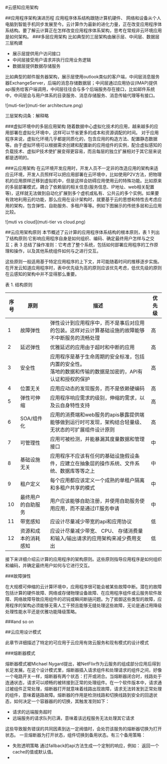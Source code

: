 #云感知应用架构

##应用程序架构演进历程
应用程序体系结构跟随计算机硬件、 网络和设备从个人电脑到智能手机同步发展至今。云计算作为最新的进化力量，正在改变应用程序体系结构。要了解云计算正在怎样改变应用程序体系架构，思考在常规非云环境应用是如何架构。
###多层应用架构
比如典型的三层架构由展示层、中间层、数据层三层构建
- 展示层提供用户访问接口
- 中间层接受用户请求并执行应用业务逻辑
- 数据层提供数据存储服务

比如典型的邮件服务器架构，展示层使用outlook类似的客户端，中间层消息服务器ExchangeServer，后端的消息存储数据层；中间层通过应用协议(IMAP)提供api服务给客户端调用，中间层往往会与多个后端服务存在接口，比如邮件系统中，中间层会与用户体系的目录服务、消息存储服务、消息传输代理等有接口。

![muti-tier](muti-tier architecture.png)

三层架构词条：解释略

###虚拟环境中的多层应用架构
随着数据中心虚拟化技术的应用，越来越多的应用部署在虚拟化环境中，这样可以节省更多的成本和资源调配的时间。
对于应用程序来说，虚拟化环境几乎都是同质化的，包含应用的构造方法、配置静态数据等。由于虚拟环境可以根据需求创建和配置新的应用组件的实例，配合虚拟感知的负载技术、虚拟IP技术使扩展变得更容易，而且每层的独立扩展相对于其它层来说都是透明的。


###云应用架构
在云环境开发应用时，开发人员不一定非的改造应用的架构来适应云环境，开发人员照样可以把应用部署在云环境中，比如使用P2V方法，把物理机的应用原样迁移到虚拟机中，但是这样会妨碍应用使用云的特殊功能。比如原来的多层部署模式，耦合了依赖层的相关信息(服务信息、IP地址、web相关配置等)，这样就无法做到自动化扩展到多个虚机或私有、公共云的多个实例。如果要有效地利用云的功能，那么应用在设计架构时，就要基于云的思想和特性去考虑应用的架构，包含弹性、自助服务、多租户等等。例如下图展示的传统多层和云应用比较。

![muti vs cloud](muti-tier vs cloud.png)

##云应用架构原则
本节概述了云计算的应用程序体系结构的根本原则，表 1 列出了结构原则:它影响应用程序自身是如何组织、编码、确定最终用户怎样与之交互；表 3 总结了操作准则：它考虑了整个系统，包括如何部署应用程序的工作原理和操作，以及其他系统组件如何与之进行交互。

这些原则一般适用基于特定应用程序的上下文，并可能随着时间的推移逐步实施。在开发云知道应用程序时，表中优先级为高的原则应该优先考虑，低优先级的原则在云感知的架构中并不显得那么重要。

表 1. 结构原则

| 序号 | 原则 |描述|优先级
|--------|--------|---------|----------|
| 1|故障弹性 |弹性设计到应用程序中，而不是事后对应用的包装。这样对云计算基础设施的故障能够不中断服务的流畅处理|高|
| 2|延迟弹性 |优雅延迟的应用由于超时和中断的应用|高|
| 3|安全性|应用程序是基于生命周期的安全标准，包括内置的安全性。<br>落地的数据和传输的数据是加密的，API有认证和授权的保护|高|
| 4|位置无关|应用应动态的发现服务，而不是依赖硬编码|高|
| 5|弹性可伸缩|应用程序响应需求的级别，伸缩的需求，以及云自身特性支持|高|
| 6|SOA/组件化|应用的消费端和web服务的apis暴露提供端能够做到运行时可发现，架构结合轻量级、无状态的可扩展组件设计原则|高|
| 7|可管理性|应用可被检测，并能暴漏其度量数据和管理接口|中|
| 8|基础设施无关|应用程序不应该有任何的基础设施假设条件，应建立在抽象层的操作系统、文件系统、数据库等等之上|中|
| 9|租户定义|每个应用都应该定义一个成熟的单租户隔离和多租户共享的模式|中|
| 10|最终用户的自助服务|用户应该能够自助注册，并使用自助服务使用应用，而不是通过IT服务申请|中|
| 11|带宽感知|应设计尽量减少带宽的api和应用协议|低|
| 12|资源和成本的消耗感知|应设计尽量减少带宽、 CPU、 存储消费量和输入/输出请求的应用架构来减少费用支出|低|

接下来详细介绍云计算的应用程序的架构原则。这些原则指导应用程序是如何组织和编码，并确定最终用户如何与它进行交互。

###故障弹性

在大规模可伸缩的云计算环境中，应用程序很可能会被某些故障中断。潜在的故障包括计算的硬件故障、网络或存储物理设备故障、在应用程序组件或云服务软件故障、网络故障导致应用组件的迟钝或瞬间断链问题。为了抵御这些类型的故障，应用程序的架构必须能够无需人工干预且能够无缝处理这些故障，无论是通过用降级处理性能水平还是优雅功能降级策略。


###and so on

##云应用设计模式

此章节详细描述了特定的可应用于云应用有效云服务和现有模式的设计模式

###熔断器模式

熔断器模式被Michael Nygard提出，被NetFlix作为云服务的组成部分应用后得到长足发展。在这个设计模式里，熔断器插入请求组件和处理请求的组件之间，好像一个电路开关一样，熔断器有两个状态：打开或闭合。当熔断器闭合时，线路处于连通状态，请求可以顺畅的被转接到正常的处理组件。在一个软件版本中，请求通过被组件正常处理，熔断器打开就意味着线路出现故障，请求无法转发到正常处理的组件，意味着链路故障。熔断器的作用是检测线路和切换线路到安全的回退状态，如何决定一个容器器的的切换，其触发准则如下：
 * 请求的远端服务超时
 * 远端服务的请求队列已满，意味着该远程服务无法处理其它请求

 这些导致服务错误的共同因素到达一定阀值时，会处罚该服务的熔断器切换为打开状态。
 一旦熔断器为打开状态，组件切换到备用状态。有三个备用策略：
 * 失败透明策略
   通过fallback的api方法生成一个定制的响应，例如： 返回一个cache的值或默认值。
 *
